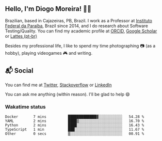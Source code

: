 ## Hello, I'm Diogo Moreira! 👋🏻

Brazilian, based in Cajazeiras, PB, Brazil.
I work as a Professor at [Instituto Federal da Paraíba](https://ifpb.edu.br), Brazil since 2014, and I do research about Software Testing/Quality. You can find my academic profile at [ORCID](https://orcid.org/0000-0003-1803-6565), [Google Scholar](https://scholar.google.com.br/citations?hl=pt-BR&user=DlSdlvEAAAAJ) or [Lattes (pt-br)](http://buscatextual.cnpq.br/buscatextual/visualizacv.do?id=K4384159A1)

Besides my professional life, I like to spend my time photographing 📷 (as a hobby), playing videogames 🎮 and writing.

## 📬 Social

You can find me at [Twitter](https://twitter.com/diogodmoreira), [Stackoverflow](https://stackoverflow.com/users/1541533/diogo-moreira) or [LinkedIn](https://linkedin.com/in/diogodmoreira)

You can ask me anything (within reason). I'll be glad to help 😄

### Wakatime status

<!--START_SECTION:waka-->

```text
Docker       7 mins          █████████████▓░░░░░░░░░░░   54.28 %
YAML         2 mins          ████▒░░░░░░░░░░░░░░░░░░░░   16.70 %
Python       2 mins          ████░░░░░░░░░░░░░░░░░░░░░   16.43 %
TypeScript   1 min           ███░░░░░░░░░░░░░░░░░░░░░░   11.67 %
Other        0 secs          ▒░░░░░░░░░░░░░░░░░░░░░░░░   00.91 %
```

<!--END_SECTION:waka-->
